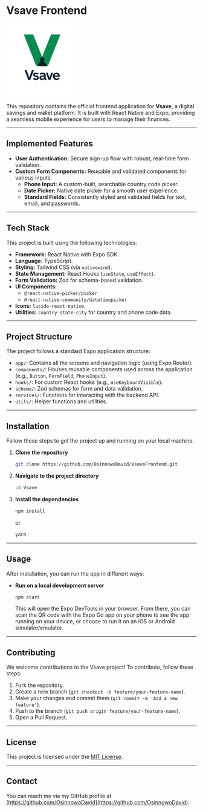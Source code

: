 # Vsave Frontend

![Vsave Logo](./assets/images/favicon/web-app-manifest-192x192.png)

This repository contains the official frontend application for **Vsave**, a digital savings and wallet platform. It is built with React Native and Expo, providing a seamless mobile experience for users to manage their finances.

---

## Implemented Features

- **User Authentication:** Secure sign-up flow with robust, real-time form validation.
- **Custom Form Components:** Reusable and validated components for various inputs:
  - **Phone Input:** A custom-built, searchable country code picker.
  - **Date Picker:** Native date picker for a smooth user experience.
  - **Standard Fields:** Consistently styled and validated fields for text, email, and passwords.

---

## Tech Stack

This project is built using the following technologies:

- **Framework:** React Native with Expo SDK.
- **Language:** TypeScript.
- **Styling:** Tailwind CSS (via `nativewind`).
- **State Management:** React Hooks (`useState`, `useEffect`).
- **Form Validation:** Zod for schema-based validation.
- **UI Components:**
  - `@react-native-picker/picker`
  - `@react-native-community/datetimepicker`
- **Icons:** `lucide-react-native`.
- **Utilities:** `country-state-city` for country and phone code data.

---

## Project Structure

The project follows a standard Expo application structure:

- `app/`: Contains all the screens and navigation logic (using Expo Router).
- `components/`: Houses reusable components used across the application (e.g., `Button`, `FormField`, `PhoneInput`).
- `hooks/`: For custom React hooks (e.g., `useKeyboardVisible`).
- `schema/`: Zod schemas for form and data validation.
- `services/`: Functions for interacting with the backend API.
- `utils/`: Helper functions and utilities.

---

## Installation

Follow these steps to get the project up and running on your local machine.

1. **Clone the repository**

    ```bash
    git clone https://github.com/OsinnowoDavid/VsaveFrontend.git
    ```

2. **Navigate to the project directory**

    ```bash
    cd Vsave
    ```

3. **Install the dependencies**

    ```bash
    npm install
    ```

    or

    ```bash
    yarn
    ```

---

## Usage

After installation, you can run the app in different ways:

- **Run on a local development server**

    ```bash
    npm start
    ```

    This will open the Expo DevTools in your browser. From there, you can scan the QR code with the Expo Go app on your phone to see the app running on your device, or choose to run it on an iOS or Android simulator/emulator.

---

## Contributing

We welcome contributions to the Vsave project! To contribute, follow these steps:

1. Fork the repository.
2. Create a new branch (`git checkout -b feature/your-feature-name`).
3. Make your changes and commit them (`git commit -m 'Add a new feature'`).
4. Push to the branch (`git push origin feature/your-feature-name`).
5. Open a Pull Request.

---

## License

This project is licensed under the [MIT License](https://opensource.org/licenses/MIT).

---

## Contact

You can reach me via my GitHub profile at [https://github.com/OsinnowoDavid](https://github.com/OsinnowoDavid).
